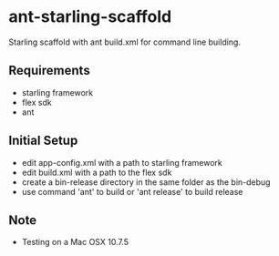 ant-starling-scaffold
=====================

Starling scaffold with ant build.xml for command line building.

Requirements
------------
+ starling framework
+ flex sdk 
+ ant

Initial Setup
-------------

+ edit app-config.xml with a path to starling framework
+ edit build.xml with a path to the flex sdk
+ create a bin-release directory in the same folder as the bin-debug
+ use command 'ant' to build or 'ant release' to build release

Note
----

+ Testing on a Mac OSX 10.7.5
